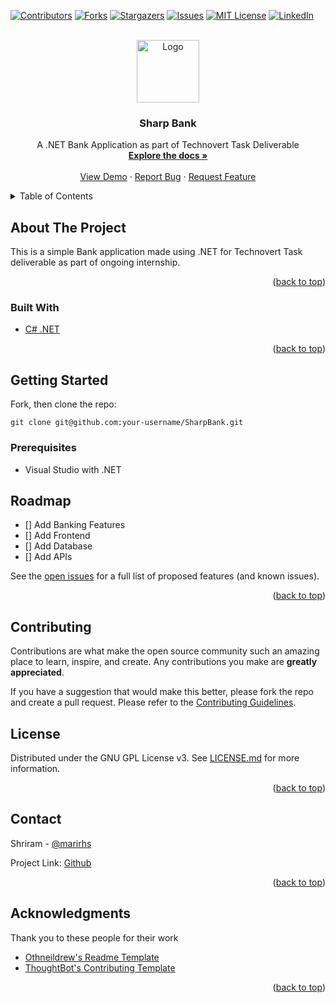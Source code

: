 <div id="top"></div>
<!--
*** Thanks for checking out the Best-README-Template. If you have a suggestion
*** that would make this better, please fork the repo and create a pull request
*** or simply open an issue with the tag "enhancement".
*** Don't forget to give the project a star!
*** Thanks again! Now go create something AMAZING! :D
-->



<!-- PROJECT SHIELDS -->
<!--
*** I'm using markdown "reference style" links for readability.
*** Reference links are enclosed in brackets [ ] instead of parentheses ( ).
*** See the bottom of this document for the declaration of the reference variables
*** for contributors-url, forks-url, etc. This is an optional, concise syntax you may use.
*** https://www.markdownguide.org/basic-syntax/#reference-style-links
-->
[![Contributors][contributors-shield]][contributors-url]
[![Forks][forks-shield]][forks-url]
[![Stargazers][stars-shield]][stars-url]
[![Issues][issues-shield]][issues-url]
[![MIT License][license-shield]][license-url]
[![LinkedIn][linkedin-shield]][linkedin-url]



<!-- PROJECT LOGO -->
<br />
<div align="center">
  <a href="https://github.com/midwicket/SharpBank">
    <img src="https://user-images.githubusercontent.com/49370927/136691786-cd8cbc40-5bb7-4e22-a41c-b0931a4b5c39.png" alt="Logo" width="100" height="100">
  </a>

  <h3 align="center">Sharp Bank</h3>

  <p align="center">
    A .NET Bank Application as part of Technovert Task Deliverable
    <br />
    <a href="https://github.com/midwicket/SharpBank"><strong>Explore the docs »</strong></a>
    <br />
    <br />
    <a href="https://github.com/midwicket/SharpBank">View Demo</a>
    ·
    <a href="https://github.com/midwicket/SharpBank/issues">Report Bug</a>
    ·
    <a href="https://github.com/midwicket/SharpBank/issues">Request Feature</a>
  </p>
</div>



<!-- TABLE OF CONTENTS -->
<details>
  <summary>Table of Contents</summary>
  <ol>
    <li>
      <a href="#about-the-project">About The Project</a>
      <ul>
        <li><a href="#built-with">Built With</a></li>
      </ul>
    </li>
    <li>
      <a href="#getting-started">Getting Started</a>
      <ul>
        <li><a href="#prerequisites">Prerequisites</a></li>
        <li><a href="#installation">Installation</a></li>
      </ul>
    </li>
    <li><a href="#usage">Usage</a></li>
    <li><a href="#roadmap">Roadmap</a></li>
    <li><a href="#contributing">Contributing</a></li>
    <li><a href="#license">License</a></li>
    <li><a href="#contact">Contact</a></li>
    <li><a href="#acknowledgments">Acknowledgments</a></li>
  </ol>
</details>



<!-- ABOUT THE PROJECT -->
## About The Project

<!-- [![Product Name Screen Shot][product-screenshot]](https://example.com) -->

This is a simple Bank application made using .NET for Technovert Task deliverable as part of ongoing internship.

<p align="right">(<a href="#top">back to top</a>)</p>



### Built With

* [C# .NET](https://dotnet.microsoft.com)

<p align="right">(<a href="#top">back to top</a>)</p>



<!-- GETTING STARTED -->
## Getting Started

Fork, then clone the repo:

    git clone git@github.com:your-username/SharpBank.git
    
### Prerequisites

* Visual Studio with .NET


<!-- ROADMAP -->
## Roadmap

- [] Add Banking Features
- [] Add Frontend
- [] Add Database
- [] Add APIs


See the [open issues](https://github.com/midwicket/SharpBank/issues) for a full list of proposed features (and known issues).

<p align="right">(<a href="#top">back to top</a>)</p>



<!-- CONTRIBUTING -->
## Contributing

Contributions are what make the open source community such an amazing place to learn, inspire, and create. Any contributions you make are **greatly appreciated**.

If you have a suggestion that would make this better, please fork the repo and create a pull request.
Please refer to the [Contributing Guidelines](/CONTRIBUTING.md).



<!-- LICENSE -->
## License

Distributed under the GNU GPL License v3. See [LICENSE.md](/LICENSE.md) for more information.

<p align="right">(<a href="#top">back to top</a>)</p>



<!-- CONTACT -->
## Contact

Shriram - [@marirhs](https://twitter.com/marirhs)

Project Link: [Github](https://github.com/midwicket/SharpBank)

<p align="right">(<a href="#top">back to top</a>)</p>


<!-- ACKNOWLEDGMENTS -->
## Acknowledgments

Thank you to these people for their work

* [Othneildrew's Readme Template](https://github.com/othneildrew/Best-README-Template/blob/master/README.md)
* [ThoughtBot's Contributing Template](https://github.com/thoughtbot/factory_bot_rails/blob/master/CONTRIBUTING.md)

<p align="right">(<a href="#top">back to top</a>)</p>



<!-- MARKDOWN LINKS & IMAGES -->
<!-- https://www.markdownguide.org/basic-syntax/#reference-style-links -->
[contributors-shield]: https://img.shields.io/github/contributors/midwicket/SharpBank.svg?style=for-the-badge
[contributors-url]: https://github.com/midwicket/SharpBank/graphs/contributors
[forks-shield]: https://img.shields.io/github/forks/midwicket/SharpBank.svg?style=for-the-badge
[forks-url]: https://github.com/midwicket/SharpBank/network/members
[stars-shield]: https://img.shields.io/github/stars/midwicket/SharpBank.svg?style=for-the-badge
[stars-url]: https://github.com/midwicket/SharpBank/stargazers
[issues-shield]: https://img.shields.io/github/issues/midwicket/SharpBank.svg?style=for-the-badge
[issues-url]: https://github.com/midwicket/SharpBank/issues
[license-shield]: https://img.shields.io/github/license/midwicket/SharpBank.svg?style=for-the-badge
[license-url]: https://github.com/midwicket/SharpBank/blob/master/LICENSE.md
[linkedin-shield]: https://img.shields.io/badge/-LinkedIn-black.svg?style=for-the-badge&logo=linkedin&colorB=555
[linkedin-url]: https://linkedin.com/company/midwicket
[product-screenshot]: images/screenshot.png

